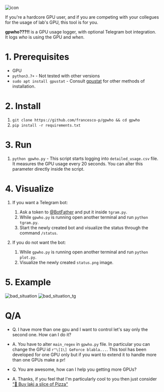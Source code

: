 ![icon](https://i.imgur.com/ubOuPe3.png)

If you're a hardcore GPU user, and if you are competing with your collegues for the usage of lab's GPU, this tool is for you.

**gpwho???!!** is a GPU usage logger, with optional Telegram bot integration. It logs *who* is using the GPU and *when*.


# 1. Prerequisites

- GPU
- `python3.7+` - Not tested with other versions
- `sudo apt install gpustat` - Consult [gpustat](https://github.com/wookayin/gpustat) for other methods of installation.


# 2. Install

1. `git clone https://github.com/francesco-p/gpwho && cd gpwho`
2. `pip install -r requirements.txt`


# 3. Run

1. `python gpwho.py` - This script starts logging into `detailed_usage.csv` file. It measures the GPU usage every 20 seconds. You can alter this parameter directly inside the script.


# 4. Visualize

1. If you want a Telegram bot: 
    1. Ask a token to [@BotFather](https://telegram.me/BotFather) and put it inside `tgram.py`. 
    2. While `gpwho.py` is running open another terminal and run `python tgram.py`. 
    3. Start the newly created bot and visualize the status through the command `/status`.

2. If you do not want the bot:
    1. While `gpwho.py` is running open another terminal and run `python plot.py`. 
    2. Visualize the newly created `status.png` image.


# 5. Example

![bad_situation](https://i.imgur.com/CQuVCyA.png)
![bad_situation_tg](https://i.imgur.com/EvObjq1.png)


# Q/A

- Q. I have more than one gpu and I want to control let's say only the second one. How can I do it?
- A. You have to alter `main_regex` in `gpwho.py` file. In particular you can change the GPU id `r"\[1\] GeForce blabla...`. This tool has been developed for one GPU only but if you want to extend it to handle more than one GPUs make a pr!

- Q. You are awesome, how can I help you getting more GPUs?
- A. Thanks, if you feel that I'm particularly cool to you then just consider ["🍕 Buy lakj a slice of Pizza"](https://www.buymeacoffee.com/lakj)
